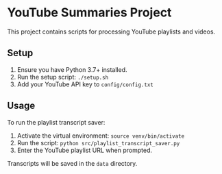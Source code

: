 # YouTube Summaries Project

This project contains scripts for processing YouTube playlists and videos.

## Setup

1. Ensure you have Python 3.7+ installed.
2. Run the setup script: `./setup.sh`
3. Add your YouTube API key to `config/config.txt`

## Usage

To run the playlist transcript saver:

1. Activate the virtual environment: `source venv/bin/activate`
2. Run the script: `python src/playlist_transcript_saver.py`
3. Enter the YouTube playlist URL when prompted.

Transcripts will be saved in the `data` directory.
